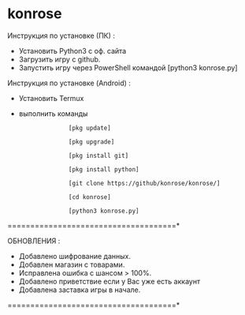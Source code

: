 # konrose
Инструкция по установке (ПК) :
  - Установить Python3 с оф. сайта
  - Загрузить игру с github.
  - Запустить игру через PowerShell командой [python3 konrose.py]
  
Инструкция по установке (Android) :
  - Установить Termux
  - выполнить команды 
  
                      [pkg update]
                      
                      [pkg upgrade]
                      
                      [pkg install git]
                      
                      [pkg install python]
                      
                      [git clone https://github/konrose/konrose/]
                      
                      [cd konrose]
                      
                      [python3 konrose.py]

=====================================*

ОБНОВЛЕНИЯ :

- Добавлено шифрование данных.
- Добавлен магазин с товарами.
- Исправлена ошибка с шансом > 100%.
- Добавлено приветствие если у Вас уже есть аккаунт
- Добавлена заставка игры в начале.

=====================================*
